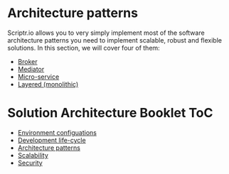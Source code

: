 # Architecture patterns

Scriptr.io allows you to very simply implement most of the software architecture patterns you need to implement scalable, robust and flexible solutions.
In this section, we will cover four of them:

- [Broker](./broker.md)
- [Mediator](./mediator.md)
- [Micro-service](./micro_services.md)
- [Layered (monolithic)](./layered.md)

# Solution Architecture Booklet ToC
- [Environment configuations](./environment_configurations.md)
- [Development life-cycle](./development_life_cycle.md)
- [Architecture patterns](./architecture_patterns.md)
- [Scalability](./scalability.md)
- [Security](./security)
